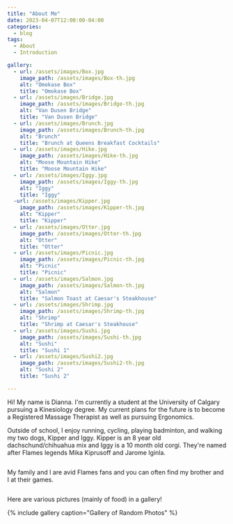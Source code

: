 ```yaml
---
title: "About Me"
date: 2023-04-07T12:00:00-04:00
categories:
  - blog
tags:
  - About
  - Introduction

gallery:
  - url: /assets/images/Box.jpg
    image_path: /assets/images/Box-th.jpg
    alt: "Omokase Box"
    title: "Omokase Box"
  - url: /assets/images/Bridge.jpg
    image_path: /assets/images/Bridge-th.jpg
    alt: "Van Dusen Bridge"
    title: "Van Dusen Bridge"
  - url: /assets/images/Brunch.jpg
    image_path: /assets/images/Brunch-th.jpg
    alt: "Brunch"
    title: "Brunch at Queens Breakfast Cocktails"
  - url: /assets/images/Hike.jpg
    image_path: /assets/images/Hike-th.jpg
    alt: "Moose Mountain Hike"
    title: "Moose Mountain Hike"
  - url: /assets/images/Iggy.jpg
    image_path: /assets/images/Iggy-th.jpg
    alt: "Iggy"
    title: "Iggy"
  -url: /assets/images/Kipper.jpg
    image_path: /assets/images/Kipper-th.jpg
    alt: "Kipper"
    title: "Kipper"
  - url: /assets/images/Otter.jpg
    image_path: /assets/images/Otter-th.jpg
    alt: "Otter"
    title: "Otter"
  - url: /assets/images/Picnic.jpg
    image_path: /assets/images/Picnic-th.jpg
    alt: "Picnic"
    title: "Picnic"
  - url: /assets/images/Salmon.jpg
    image_path: /assets/images/Salmon-th.jpg
    alt: "Salmon"
    title: "Salmon Toast at Caesar's Steakhouse"
  - url: /assets/images/Shrimp.jpg
    image_path: /assets/images/Shrimp-th.jpg
    alt: "Shrimp"
    title: "Shrimp at Caesar's Steakhouse"
  - url: /assets/images/Sushi.jpg
    image_path: /assets/images/Sushi-th.jpg
    alt: "Sushi"
    title: "Sushi 1"
  - url: /assets/images/Sushi2.jpg
    image_path: /assets/images/Sushi2-th.jpg
    alt: "Sushi 2"
    title: "Sushi 2"

---
```


<p> Hi! My name is Dianna.
I'm currently a student at the University of Calgary pursuing a Kinesiology degree. 
My current plans for the future is to become a Registered Massage Therapist as well as pursuing Ergonomics.
</p>

<p> Outside of school, I enjoy running, cycling, playing badminton, and walking my two dogs, Kipper and Iggy. Kipper is an 8 year old dachschund/chihuahua mix and Iggy is a 10 month old corgi. They're named after Flames legends Mika Kiprusoff and Jarome Iginla. </p>

<img src="{{ site.url }}{{ site.baseurl }}/assets/images/Dogs.jpg" alt="">


<p> My family and I are avid Flames fans and you can often find my brother and I at their games. </p>

<img src="{{ site.url }}{{ site.baseurl }}/assets/images/Flames.jpg" alt="">

<p> Here are various pictures (mainly of food) in a gallery! </p>

{% include gallery caption="Gallery of Random Photos" %}
